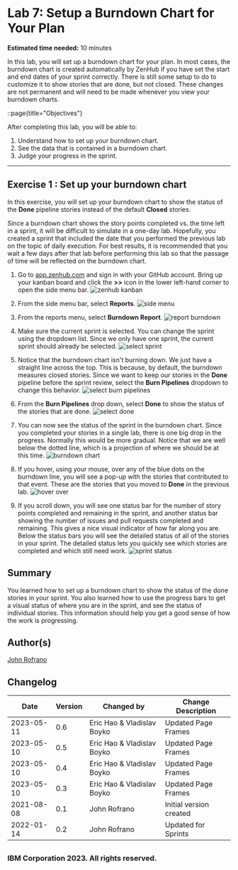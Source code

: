# Lab 7: Setup a Burndown Chart for Your Plan

**Estimated time needed:** 10 minutes

In this lab, you will set up a burndown chart for your plan. In most cases, the burndown chart is created automatically by ZenHub if you have set the start and end dates of your sprint correctly. There is still some setup to do to customize it to show stories that are done, but not closed. These changes are not permanent and will need to be made whenever you view your burndown charts.

::page{title&#x3D;&quot;Objectives&quot;}

After completing this lab, you will be able to:

1. Understand how to set up your burndown chart.
1. See the data that is contained in a burndown chart.
1. Judge your progress in the sprint.

---

## Exercise 1 : Set up your burndown chart

In this exercise, you will set up your burndown chart to show the status of the **Done** pipeline stories instead of the default **Closed** stories.

Since a burndown chart shows the story points completed vs. the time left in a sprint, it will be difficult to simulate in a one-day lab. Hopefully, you created a sprint that included the date that you performed the previous lab on the topic of daily execution. For best results, it is recommended that you wait a few days after that lab before performing this lab so that the passage of time will be reflected on the burndown chart.

1. Go to [app.zenhub.com](http://app.zenhub.com/?utm_medium&#x3D;Exinfluencer&amp;utm_source&#x3D;Exinfluencer&amp;utm_content&#x3D;000026UJ&amp;utm_term&#x3D;10006555&amp;utm_id&#x3D;NA-SkillsNetwork-Channel-SkillsNetworkCoursesIBMCD0116ENSkillsNetwork857-2023-01-01) and sign in with your GitHub account. Bring up your kanban board and click the **&gt;&gt;** icon in the lower left-hand corner to open the side menu bar.
    ![zenhub kanban](https://cf-courses-data.s3.us.cloud-object-storage.appdomain.cloud/IBM-CD0116EN-SkillsNetwork/labs/module_3/lab_7/images/lab7-initial-kanban.png)

1. From the side menu bar, select **Reports**.
    ![side menu](https://cf-courses-data.s3.us.cloud-object-storage.appdomain.cloud/IBM-CD0116EN-SkillsNetwork/labs/module_3/lab_7/images/lab7-side-menu-reports.png)

1. From the reports menu, select **Burndown Report**.
    ![report burndown](https://cf-courses-data.s3.us.cloud-object-storage.appdomain.cloud/IBM-CD0116EN-SkillsNetwork/labs/module_3/lab_7/images/lab7-side-menu-burndown.png)

1. Make sure the current sprint is selected. You can change the sprint using the dropdown list. Since we only have one sprint, the current sprint should already be selected.
    ![select sprint](https://cf-courses-data.s3.us.cloud-object-storage.appdomain.cloud/IBM-CD0116EN-SkillsNetwork/labs/module_3/lab_7/images/lab7-select-sprint.png)

1. Notice that the burndown chart isn&#x27;t burning down. We just have a straight line across the top. This is because, by default, the burndown measures closed stories. Since we want to keep our stories in the **Done** pipeline before the sprint review, select the **Burn Pipelines** dropdown to change this behavior.
    ![select burn pipelines](https://cf-courses-data.s3.us.cloud-object-storage.appdomain.cloud/IBM-CD0116EN-SkillsNetwork/labs/module_3/lab_7/images/lab7-select-burn-pipelines.png)

1. From the **Burn Pipelines** drop down, select **Done** to show the status of the stories that are done.
    ![select done](https://cf-courses-data.s3.us.cloud-object-storage.appdomain.cloud/IBM-CD0116EN-SkillsNetwork/labs/module_3/lab_7/images/lab7-select-done-pipeline.png)

1. You can now see the status of the sprint in the burndown chart. Since you completed your stories in a single lab, there is one big drop in the progress. Normally this would be more gradual. Notice that we are well below the dotted line, which is a projection of where we should be at this time.
    ![burndown chart](https://cf-courses-data.s3.us.cloud-object-storage.appdomain.cloud/IBM-CD0116EN-SkillsNetwork/labs/module_3/lab_7/images/lab7-burndown-chart.png)

1. If you hover, using your mouse, over any of the blue dots on the burndown line, you will see a pop-up with the stories that contributed to that event. These are the stories that you moved to **Done** in the previous lab.
    ![hover over](https://cf-courses-data.s3.us.cloud-object-storage.appdomain.cloud/IBM-CD0116EN-SkillsNetwork/labs/module_3/lab_7/images/lab7-hover-over.png)

1. If you scroll down, you will see one status bar for the number of story points completed and remaining in the sprint, and another status bar showing the number of issues and pull requests completed and remaining. This gives a nice visual indicator of how far along you are. Below the status bars you will see the detailed status of all of the stories in your sprint. The detailed status lets you quickly see which stories are completed and which still need work.
    ![sprint status](https://cf-courses-data.s3.us.cloud-object-storage.appdomain.cloud/IBM-CD0116EN-SkillsNetwork/labs/module_3/lab_7/images/lab4-sprint-status.png)

## Summary

You learned how to set up a burndown chart to show the status of the done stories in your sprint. You also learned how to use the progress bars to get a visual status of where you are in the sprint, and see the status of individual stories. This information should help you get a good sense of how the work is progressing.

## Author(s)

[John Rofrano](https://www.coursera.org/instructor/johnrofrano?utm_medium&#x3D;Exinfluencer&amp;utm_source&#x3D;Exinfluencer&amp;utm_content&#x3D;000026UJ&amp;utm_term&#x3D;10006555&amp;utm_id&#x3D;NA-SkillsNetwork-Channel-SkillsNetworkCoursesIBMCD0116ENSkillsNetwork857-2023-01-01)

## Changelog
| Date | Version | Changed by | Change Description |
|------|--------|--------|---------|
|2023-05-11| 0.6 | Eric Hao &amp; Vladislav Boyko | Updated Page Frames |
|2023-05-10| 0.5 | Eric Hao &amp; Vladislav Boyko | Updated Page Frames |
|2023-05-10| 0.4 | Eric Hao &amp; Vladislav Boyko | Updated Page Frames |
|2023-05-10| 0.3 | Eric Hao &amp; Vladislav Boyko | Updated Page Frames |
| 2021-08-08 | 0.1 | John Rofrano | Initial version created |
| 2022-01-14 | 0.2 | John Rofrano | Updated for Sprints |
## <h3 style="align:center;">IBM Corporation 2023. All rights reserved. <h3>
